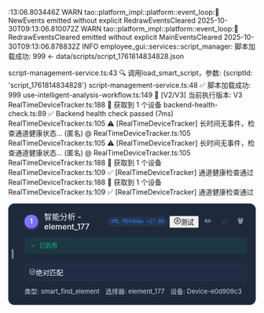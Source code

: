 :13:06.803446Z  WARN tao::platform_impl::platform::event_loop::runner: NewEvents emitted without explicit RedrawEventsCleared
2025-10-30T09:13:06.810072Z  WARN tao::platform_impl::platform::event_loop::runner: RedrawEventsCleared emitted without explicit MainEventsCleared
2025-10-30T09:13:06.878832Z  INFO employee_gui::services::script_manager: 脚本加载成功: 999 <- data/scripts/script_1761814834828.json

script-management-service.ts:43 🔍 调用load_smart_script，参数: {scriptId: 'script_1761814834828'}
script-management-service.ts:48 ✅ 脚本加载成功: 999
use-intelligent-analysis-workflow.ts:149 🔄 [V2/V3] 当前执行版本: V3
RealTimeDeviceTracker.ts:188 📱 获取到 1 个设备
backend-health-check.ts:89 ✅ Backend health check passed (7ms)
RealTimeDeviceTracker.ts:105  ⚠️ [RealTimeDeviceTracker] 长时间无事件，检查通道健康状态...
(匿名) @ RealTimeDeviceTracker.ts:105
RealTimeDeviceTracker.ts:105  ⚠️ [RealTimeDeviceTracker] 长时间无事件，检查通道健康状态...
(匿名) @ RealTimeDeviceTracker.ts:105
RealTimeDeviceTracker.ts:188 📱 获取到 1 个设备
RealTimeDeviceTracker.ts:109 ✅ [RealTimeDeviceTracker] 通道健康检查通过
RealTimeDeviceTracker.ts:188 📱 获取到 1 个设备
RealTimeDeviceTracker.ts:109 ✅ [RealTimeDeviceTracker] 通道健康检查通过

<div role="button" tabindex="0" aria-disabled="false" aria-roledescription="sortable" aria-describedby="DndDescribedBy-8" style="opacity: 1; z-index: auto; touch-action: none; transition: transform linear;"><div class="modern-draggable-step-card _darkThemeCard_1srb3_13 " style="position: relative; background: rgb(30, 41, 59); color: rgb(248, 250, 252); border: 1px solid rgb(51, 65, 85); border-radius: 12px; padding: 16px; min-height: 80px; font-size: 14px; font-weight: 400; line-height: 1.5; cursor: grab; box-shadow: rgba(0, 0, 0, 0.12) 0px 1px 3px;"><div style="position: absolute; left: 6px; top: 50%; transform: translateY(-50%); width: 4px; height: 20px; background: var(--text-3, #CBD5E1); border-radius: 2px; opacity: 0.5; cursor: grab; transition: all var(--duration-fast, 120ms);"></div><div style="margin-left: 16px; display: flex; flex-direction: column; gap: 12px;"><div class="step-header" style="display: flex; align-items: flex-start; justify-content: space-between; gap: 8px; flex-wrap: wrap; min-width: 0px;"><div style="display: flex; align-items: center; gap: 12px; flex: 1 1 0%; min-width: 0px;"><div style="width: 28px; height: 28px; border-radius: 50%; background: var(--brand-gradient-primary, linear-gradient(135deg, #6E8BFF 0%, #8B5CF6 100%)); display: flex; align-items: center; justify-content: center; color: rgb(255, 255, 255); font-size: 13px; font-weight: 600; flex-shrink: 0; box-shadow: rgba(110, 139, 255, 0.3) 0px 2px 8px;">1</div><h4 style="margin: 0px; font-size: 16px; font-weight: 500; color: rgb(248, 250, 252); flex: 1 1 0%; line-height: 1.25; min-width: 0px; word-break: break-word; overflow-wrap: break-word;">智能分析 - element_177</h4></div><div class="button-group" style="display: flex; align-items: center; gap: 4px; flex-wrap: wrap; justify-content: flex-end; min-width: 0px; flex-shrink: 1; max-width: 100%;"><button type="button" title="原始XML快照 2025/10/30 17:00:25" style="border: 1px solid rgb(51, 65, 85); background: rgba(59, 130, 246, 0.1); color: rgb(59, 130, 246); cursor: pointer; padding: 2px 6px; border-radius: 12px; font-size: 10px; font-family: monospace; line-height: 1.2; white-space: nowrap; transition: 120ms cubic-bezier(0, 0, 0.2, 1);">XML PD94bWw •17:00</button><span><button aria-describedby="«rgv»" type="button" class="ant-btn css-dev-only-do-not-override-1ao1prk ant-btn-default ant-btn-color-default ant-btn-variant-outlined ant-btn-sm text-blue-600 border-blue-300 hover:border-blue-400 step-action-btn" style="min-width: 60px;"><span class="ant-btn-icon"><span role="img" aria-label="play-circle" class="anticon anticon-play-circle"><svg viewBox="64 64 896 896" focusable="false" data-icon="play-circle" width="1em" height="1em" fill="currentColor" aria-hidden="true"><path d="M512 64C264.6 64 64 264.6 64 512s200.6 448 448 448 448-200.6 448-448S759.4 64 512 64zm0 820c-205.4 0-372-166.6-372-372s166.6-372 372-372 372 166.6 372 372-166.6 372-372 372z"></path><path d="M719.4 499.1l-296.1-215A15.9 15.9 0 00398 297v430c0 13.1 14.8 20.5 25.3 12.9l296.1-215a15.9 15.9 0 000-25.8zm-257.6 134V390.9L628.5 512 461.8 633.1z"></path></svg></span></span><span>测试</span></button></span><button type="button" title="编辑步骤" style="border: none; background: transparent; cursor: pointer; padding: 8px; border-radius: 6px; color: rgb(226, 232, 240); font-size: 14px; transition: 120ms cubic-bezier(0, 0, 0.2, 1);">✏️</button><button type="button" title="禁用步骤" style="border: none; background: transparent; cursor: pointer; padding: 8px; border-radius: 6px; color: rgb(16, 185, 129); font-size: 14px; transition: 120ms cubic-bezier(0, 0, 0.2, 1);">✅</button><button type="button" title="删除步骤" style="border: none; background: transparent; cursor: pointer; padding: 8px; border-radius: 6px; color: rgb(203, 213, 225); font-size: 14px; transition: 120ms cubic-bezier(0, 0, 0.2, 1);">🗑️</button></div></div><div class="status-indicator" style="display: flex; align-items: center; gap: 8px; padding: 8px 12px; background: rgba(16, 185, 129, 0.1); border-radius: 6px; font-size: 12px;"><span style="color: var(--success, #10B981); font-size: 12px;">✓</span><span style="color: var(--success, #10B981); font-weight: 500;">已启用</span></div><span class="ant-tag ant-tag-orange ant-dropdown-trigger css-dev-only-do-not-override-1ao1prk" style="cursor: pointer; user-select: none; margin-top: 8px; padding: 6px 8px; background: rgba(59, 130, 246, 0.05); border-radius: 6px; border: 1px solid rgba(59, 130, 246, 0.1);"><span role="img" aria-label="safety" class="anticon anticon-safety"><svg viewBox="0 0 1024 1024" focusable="false" data-icon="safety" width="1em" height="1em" fill="currentColor" aria-hidden="true"><path d="M512 64L128 192v384c0 212.1 171.9 384 384 384s384-171.9 384-384V192L512 64zm312 512c0 172.3-139.7 312-312 312S200 748.3 200 576V246l312-110 312 110v330z"></path><path d="M378.4 475.1a35.91 35.91 0 00-50.9 0 35.91 35.91 0 000 50.9l129.4 129.4 2.1 2.1a33.98 33.98 0 0048.1 0L730.6 434a33.98 33.98 0 000-48.1l-2.8-2.8a33.98 33.98 0 00-48.1 0L483 579.7 378.4 475.1z"></path></svg></span><span>绝对匹配</span></span><div style="display: flex; align-items: center; gap: 12px; font-size: 13px; color: rgb(203, 213, 225); line-height: 1.5;"><span>类型: smart_find_element</span><span>选择器: element_177</span><span>设备: Device-e0d909c3</span></div></div></div></div>